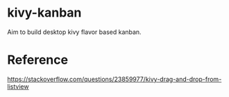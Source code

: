 # kivy-kanban
Aim to build desktop kivy flavor based kanban.  




# Reference 
https://stackoverflow.com/questions/23859977/kivy-drag-and-drop-from-listview


